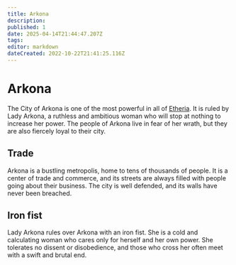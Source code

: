 ```yaml
---
title: Arkona
description: 
published: 1
date: 2025-04-14T21:44:47.207Z
tags: 
editor: markdown
dateCreated: 2022-10-22T21:41:25.116Z
---
```


# Arkona
The City of Arkona is one of the most powerful in all of [Etheria](/geography/cosmology/etheria.md). It is ruled by Lady Arkona, a ruthless and ambitious woman who will stop at nothing to increase her power. The people of Arkona live in fear of her wrath, but they are also fiercely loyal to their city.

## Trade
Arkona is a bustling metropolis, home to tens of thousands of people. It is a center of trade and commerce, and its streets are always filled with people going about their business. The city is well defended, and its walls have never been breached.

## Iron fist
Lady Arkona rules over Arkona with an iron fist. She is a cold and calculating woman who cares only for herself and her own power. She tolerates no dissent or disobedience, and those who cross her often meet with a swift and brutal end.
